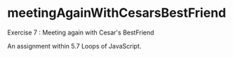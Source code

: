 # meetingAgainWithCesarsBestFriend
Exercise 7 : Meeting again with Cesar's BestFriend

An assignment within 5.7 Loops of JavaScript.

